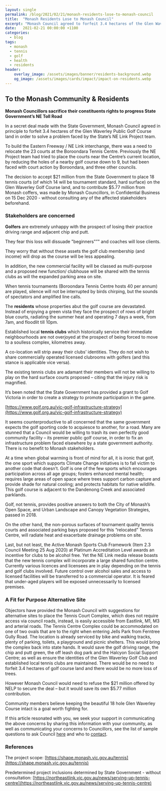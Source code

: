 ```yaml
---
layout: single
permalink: /blog/2021/02/21/monash-residents-lose-to-monash-council
title:  "Monash Residents Lose to Monash Council"
excerpt: "Monash Council agreed to forfeit 3.4 hectares of the Glen Waverley Public Golf Course land."
date:   2021-02-21 00:00:00 +1100
categories:
  - blog
tags:
  - monash
  - tennis
  - golf
  - health
  - residents
header:
    overlay_image: /assets/images/banner/residents-background.webp
    og_image: /assets/images/cards/impact/impact-on-residents.webp
---
```


## To the Monash Community & Residents

**Monash Councillors sacrifice their constituents rights to progress State Government’s NE Toll Road**

In a secret deal made with the State Government, Monash Council agreed in principle to forfeit 3.4 hectares of the Glen Waverley Public Golf Course land in order to solve a problem faced by the State’s NE Link Project team.

To build the Eastern Freeway / NE Link interchange, there was a need to relocate the 23 courts at the Boroondara Tennis Centre. Previously the NE Project team had tried to place the courts near the Centre’s current location, by reducing the holes of a nearby golf course down to 9, but had been faced with court action by Boroondara, and three other councils.

The decision to accept $21 million from the State Government to place 18 tennis courts (of which 14 will be tournament standard, hard surface) on the Glen Waverley Golf Course land, and to contribute $5.77 million from Monash coffers, was made by Monash Councillors, in Confidential Business on 15 Dec 2020 -  without consulting any of the affected stakeholders beforehand.

### Stakeholders are concerned

**Golfers** are extremely unhappy with the prospect of losing their practice driving range and adjacent chip and putt.

They fear this loss will dissuade "beginners"”" and coaches will lose clients.

They worry that without these assets the golf club membership (and income) will drop as the course will be less appealing.

In addition, the new commercial facility will be classed as multi-purpose and a proposed new function/ clubhouse will be shared with the tennis clubs as will the expanded parking area on site.

When tennis tournaments (Boroondara Tennis Centre hosts 40 per annum) are played, silence will not be  interrupted by birds chirping, but the sounds of spectators and amplified line calls.

The **residents** whose properties abut the golf course are devastated. Instead of enjoying a green vista they face the prospect of rows of bright blue courts, radiating the summer heat and operating 7 days a week, from 7am, and floodlit till 10pm.

Established local **tennis clubs** which historically service their immediate neighbourhoods are not overjoyed at the prospect of  being forced to move to a soulless complex, kilometres away.

A co-location will strip away their clubs’ identities. They do not wish to share commercially operated licensed clubrooms with golfers (and this stance is applicable vice versa).

The existing tennis clubs are adamant their members will not be willing to play on the hard surface courts proposed – citing that the injury risk is magnified.

It’s been noted that the State Government has provided a grant to Golf Victoria in order to create a strategy to promote participation in the game.

[https://www.golf.org.au/vic-golf-infrastructure-strategy](https://www.golf.org.au/vic-golf-infrastructure-strategy)

It seems counterproductive to all concerned that the same government expects the golf sporting code to acquiesce to another, for a road.  Many are stunned that a Council would be willing to trash its own perfectly good community facility – its premier public golf course, in order to fix an infrastructure  problem faced elsewhere by a state government authority. There is no benefit to Monash stakeholders.

At a time when global warming  is front of mind for all, it is ironic that golf, the one sport which supports Climate Change initiatives is to fall victim to another code that doesn’t.  Golf is one of the few sports which encourages participation across all age groups;  fosters enhanced mental health; requires large areas of open space where trees support carbon capture and provide shade for natural cooling; and protects habitats for native wildlife.  This golf course is adjacent to the Dandenong Creek and associated parklands.

Golf, not tennis, provides positive answers to both the City of Monash’s Open Space, and Urban Landscape and Canopy Vegetation Strategies, passed in 2018.

On the other hand, the non-porous surfaces of tournament quality tennis courts and associated parking bays proposed for this “relocated” Tennis Centre,  will radiate heat and exacerbate drainage problems on site.

Last, but not least, the Active Monash Sports Club Framework (Item 2.3 Council Meeting 25 Aug 2020) at Platinum Accreditation Level awards an incentive for clubs to be alcohol free. Yet the NE Link media release boasts that the new tennis complex will incorporate a large shared function centre. Currently various licences and licensees are in play depending on the tennis and golf clubs involved. Future control over alcohol sales and access to licensed facilities will be transferred to a commercial operator. It is feared that under-aged  players will be exposed unnecessarily to licensed premises.

### A Fit for Purpose Alternative Site

Objectors have provided the Monash Council with suggestions for alternative sites to place the Tennis Court Complex, which does not require access via council roads, instead, is easily accessible from Eastlink, M1, M3 and arterial roads. The Tennis Centre Complex could be accommodated on one of two ovals that are to the right when entering Jells Park from Ferntree Gully Road. The location is already serviced by bike and walking tracks, plenty of parking, toilets, a playground and picnic shelters. This would bring the complex back into state hands. It would save the golf driving range, the chip and putt green, the off leash dog park and the Halcyon Social Support Centre; as well as ensure the identities of the Glen Waverley Golf Club and established local tennis clubs are maintained. There would be no need to forfeit 3.4 hectares of golf course land and there would be no more loss of trees.

However Monash Council would need to refuse the $21 million offered by NELP to secure the deal – but it would save its own $5.77 million contribution.

Community members believe keeping the beautiful 18 hole Glen Waverley Course intact is a goal worth fighting for.

If this article resonated with you, we seek your support in communicating the above concerns by sharing this information with your community, as well as communicating your concerns to Councillors, see the list of sample questions to ask Council [here](/blog/2021/02/02/questions-and-contacts#residents--community) and who to [contact](/blog/2021/02/02/questions-and-contacts#contacts).

### References

The project scope: [https://shape.monash.vic.gov.au/tennis](https://shape.monash.vic.gov.au/tennis)

Predetermined project inclusions determined by State Government - without consultation: [https://northeastlink.vic.gov.au/news/serving-up-tennis-centre](https://northeastlink.vic.gov.au/news/serving-up-tennis-centre)
